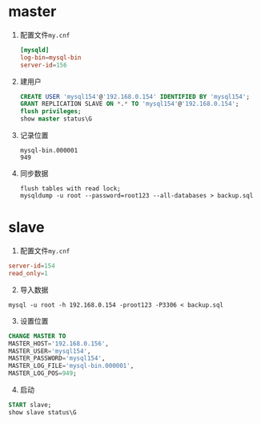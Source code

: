# master

1. 配置文件`my.cnf`

   ```cnf
   [mysqld]
   log-bin=mysql-bin
   server-id=156
   ```

2. 建用户

   ```sql
   CREATE USER 'mysql154'@'192.168.0.154' IDENTIFIED BY 'mysql154';
   GRANT REPLICATION SLAVE ON *.* TO 'mysql154'@'192.168.0.154';
   flush privileges;
   show master status\G
   ```

3. 记录位置

   ```text
   mysql-bin.000001
   949
   ```

4. 同步数据

   ```shell
   flush tables with read lock;
   mysqldump -u root --password=root123 --all-databases > backup.sql
   ```

# slave

1. 配置文件`my.cnf`

```cnf
server-id=154
read_only=1
```

2. 导入数据

```shell
mysql -u root -h 192.168.0.154 -proot123 -P3306 < backup.sql
```

3. 设置位置

```sql
CHANGE MASTER TO
MASTER_HOST='192.168.0.156',
MASTER_USER='mysql154',
MASTER_PASSWORD='mysql154',
MASTER_LOG_FILE='mysql-bin.000001',
MASTER_LOG_POS=949;
```

4. 启动

```sql
START slave;
show slave status\G
```





